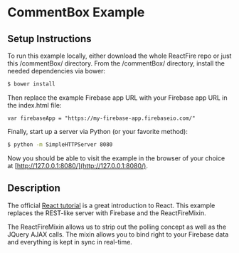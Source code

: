 # CommentBox Example

## Setup Instructions

To run this example locally, either download the whole ReactFire repo or just this /commentBox/
directory. From the /commentBox/ directory, install the needed dependencies via bower:

```bash
$ bower install
```

Then replace the example Firebase app URL with your Firebase app URL in
the index.html file:

```
var firebaseApp = "https://my-firebase-app.firebaseio.com/"
```

Finally, start up a server via Python (or your favorite method):

```bash
$ python -m SimpleHTTPServer 8080
```

Now you should be able to visit the example in the browser of your choice at [http://127.0.0.1:8080/](http://127.0.0.1:8080/).

## Description
The official [React tutorial](http://facebook.github.io/react/docs/tutorial.html) is
a great introduction to React.  This example replaces the REST-like server
with Firebase and the ReactFireMixin.

The ReactFireMixin allows us to strip out the polling concept as well as the JQuery AJAX calls. The mixin allows you to bind right to your Firebase data and everything is kept in sync in real-time.
